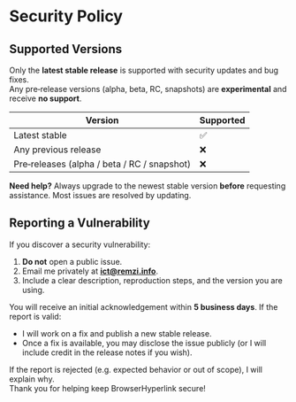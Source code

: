 # Security Policy

## Supported Versions

Only the **latest stable release** is supported with security updates and bug fixes.  
Any pre‑release versions (alpha, beta, RC, snapshots) are **experimental** and receive **no support**.

| Version                                     | Supported |
|---------------------------------------------|-----------|
| Latest stable                               | ✅         |
| Any previous release                        | ❌         |
| Pre‑releases (alpha / beta / RC / snapshot) | ❌         |

**Need help?** Always upgrade to the newest stable version **before** requesting assistance. Most issues are resolved by updating.

## Reporting a Vulnerability

If you discover a security vulnerability:

1. **Do not** open a public issue.
2. Email me privately at **ict@remzi.info**.
3. Include a clear description, reproduction steps, and the version you are using.

You will receive an initial acknowledgement within **5 business days**. If the report is valid:

- I will work on a fix and publish a new stable release.
- Once a fix is available, you may disclose the issue publicly (or I will include credit in the release notes if you wish).

If the report is rejected (e.g. expected behavior or out of scope), I will explain why.  
Thank you for helping keep BrowserHyperlink secure!